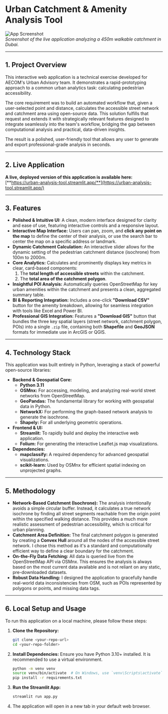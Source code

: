 # Urban Catchment & Amenity Analysis Tool

![App Screenshot](https://i.imgur.com/sfo1O7J.png)  
*Screenshot of the live application analyzing a 450m walkable catchment in Dubai.*

---

## 1. Project Overview

This interactive web application is a technical exercise developed for AECOM's Urban Advisory team. It demonstrates a rapid-prototyping approach to a common urban analytics task: calculating pedestrian accessibility.

The core requirement was to build an automated workflow that, given a user-selected point and distance, calculates the accessible street network and catchment area using open-source data. This solution fulfills that request and extends it with strategically relevant features designed to integrate seamlessly into the team's workflow, bridging the gap between computational analysis and practical, data-driven insights.

The result is a polished, user-friendly tool that allows any user to generate and export professional-grade analysis in seconds.

---

## 2. Live Application

**A live, deployed version of this application is available here:**  
[**https://urban-analysis-tool.streamlit.app/**](https://urban-analysis-tool.streamlit.app/)  

---

## 3. Features

- **Polished & Intuitive UI:** A clean, modern interface designed for clarity and ease of use, featuring interactive controls and a responsive layout.
- **Interactive Map Interface:** Users can pan, zoom, and **click any point on the map** to define the center of their analysis, or use the search bar to center the map on a specific address or landmark.
- **Dynamic Catchment Calculation:** An interactive slider allows for the dynamic setting of the pedestrian catchment distance (isochrone) from 100m to 2000m.
- **Core Analytics:** Calculates and prominently displays key metrics in clear, card-based components:
    1.  The **total length of accessible streets** within the catchment.
    2.  The **total area of the catchment polygon**.
- **Insightful POI Analysis:** Automatically queries OpenStreetMap for key urban amenities within the catchment and presents a clean, aggregated summary table.
- **BI & Reporting Integration:** Includes a one-click **"Download CSV"** button for the amenity breakdown, allowing for seamless integration with tools like Excel and Power BI.
- **Professional GIS Integration:** Features a **"Download GIS"** button that bundles the three key spatial layers (street network, catchment polygon, POIs) into a single `.zip` file, containing both **Shapefile** and **GeoJSON** formats for immediate use in ArcGIS or QGIS.

---

## 4. Technology Stack

This application was built entirely in Python, leveraging a stack of powerful open-source libraries:

-   **Backend & Geospatial Core:**
    -   **Python 3.11**
    -   **OSMnx:** For accessing, modeling, and analyzing real-world street networks from OpenStreetMap.
    -   **GeoPandas:** The fundamental library for working with geospatial data in Python.
    -   **NetworkX:** For performing the graph-based network analysis to generate the isochrone.
    -   **Shapely:** For all underlying geometric operations.
-   **Frontend & UI:**
    -   **Streamlit:** To rapidly build and deploy the interactive web application.
    -   **Folium:** For generating the interactive Leaflet.js map visualizations.
-   **Dependencies:**
    -   **mapclassify:** A required dependency for advanced geospatial visualizations.
    -   **scikit-learn:** Used by OSMnx for efficient spatial indexing on unprojected graphs.

---

## 5. Methodology

-   **Network-Based Catchment (Isochrone):** The analysis intentionally avoids a simple circular buffer. Instead, it calculates a true network isochrone by finding all street segments reachable from the origin point within the specified walking distance. This provides a much more realistic assessment of pedestrian accessibility, which is critical for urban planning.
-   **Catchment Area Definition:** The final catchment polygon is generated by creating a **Convex Hull** around all the nodes of the accessible street network. I chose this method as it's a standard and computationally efficient way to define a clear boundary for the catchment.
-   **On-the-Fly Data Fetching:** All data is queried live from the OpenStreetMap API via OSMnx. This ensures the analysis is always based on the most current data available and is not reliant on any static, pre-downloaded datasets.
-   **Robust Data Handling:** I designed the application to gracefully handle real-world data inconsistencies from OSM, such as POIs represented by polygons or points, and missing data tags.

---

## 6. Local Setup and Usage

To run this application on a local machine, please follow these steps:

1.  **Clone the Repository:**
    ```bash
    git clone <your-repo-url>
    cd <your-repo-folder>
    ```

2.  **Install Dependencies:** Ensure you have Python 3.10+ installed. It is recommended to use a virtual environment.
    ```bash
    python -m venv venv
    source venv/bin/activate  # On Windows, use `venv\Scripts\activate`
    pip install -r requirements.txt
    ```

3.  **Run the Streamlit App:**
    ```bash
    streamlit run app.py
    ```

4.  The application will open in a new tab in your default web browser.